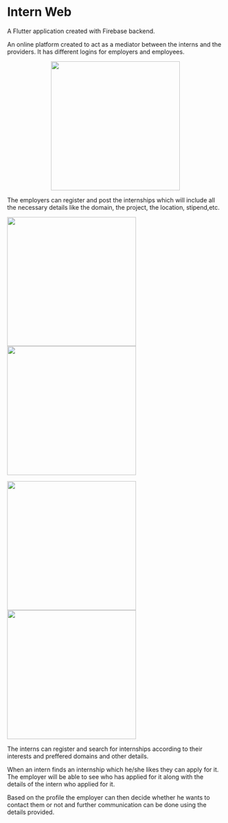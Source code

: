 # Intern Web

A Flutter application created with Firebase backend. 


An online platform created to act as a mediator between the interns and the providers. It has different logins for employers and employees. 

<p align ="center">
<img src= "https://user-images.githubusercontent.com/87608856/185749259-3284b3f9-ccab-4bb3-a23e-c9a5641157ce.jpeg" width = "300">
</p>

The employers can register and post the internships which will include all the necessary details like the domain, the project, the location, stipend,etc. 

<img  src ="https://user-images.githubusercontent.com/87608856/185750598-a4f584c4-a156-4e15-baa4-6f61028070f5.jpeg" width = "300">   <img src="https://user-images.githubusercontent.com/87608856/185750614-be399823-5358-4124-84c8-79f7bd83bf3b.jpeg" width = "300">

<img src="https://user-images.githubusercontent.com/87608856/185750838-710f9504-2274-461f-b667-0b7f773eaabe.jpeg" width = "300">



<img src ="https://user-images.githubusercontent.com/87608856/185750667-9cbb0b6a-1cda-4ff4-8043-51fbb1c87f07.jpeg" width = "300">


The interns can register and search for internships according to their interests and preffered domains and other details.

When an intern finds an internship which he/she likes they can apply for it. The employer will be able to see who has applied for it along with the details of the intern who applied for it.

Based on the profile the employer can then decide whether he wants to contact them or not and further communication can be done using the details provided.

